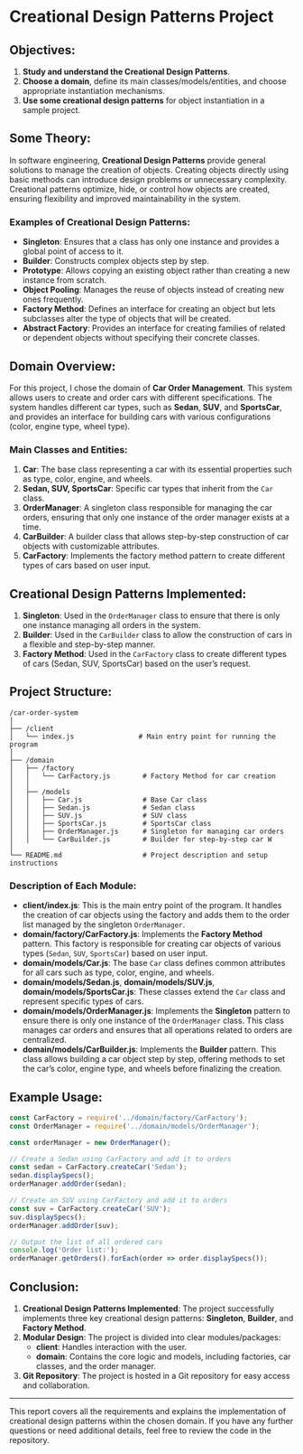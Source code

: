# Creational Design Patterns Project

## Objectives:
1. **Study and understand the Creational Design Patterns**.
2. **Choose a domain**, define its main classes/models/entities, and choose appropriate instantiation mechanisms.
3. **Use some creational design patterns** for object instantiation in a sample project.

## Some Theory:
In software engineering, **Creational Design Patterns** provide general solutions to manage the creation of objects. Creating objects directly using basic methods can introduce design problems or unnecessary complexity. Creational patterns optimize, hide, or control how objects are created, ensuring flexibility and improved maintainability in the system.

### Examples of Creational Design Patterns:
- **Singleton**: Ensures that a class has only one instance and provides a global point of access to it.
- **Builder**: Constructs complex objects step by step.
- **Prototype**: Allows copying an existing object rather than creating a new instance from scratch.
- **Object Pooling**: Manages the reuse of objects instead of creating new ones frequently.
- **Factory Method**: Defines an interface for creating an object but lets subclasses alter the type of objects that will be created.
- **Abstract Factory**: Provides an interface for creating families of related or dependent objects without specifying their concrete classes.

## Domain Overview:
For this project, I chose the domain of **Car Order Management**. This system allows users to create and order cars with different specifications. The system handles different car types, such as **Sedan**, **SUV**, and **SportsCar**, and provides an interface for building cars with various configurations (color, engine type, wheel type).

### Main Classes and Entities:
1. **Car**: The base class representing a car with its essential properties such as type, color, engine, and wheels.
2. **Sedan, SUV, SportsCar**: Specific car types that inherit from the `Car` class.
3. **OrderManager**: A singleton class responsible for managing the car orders, ensuring that only one instance of the order manager exists at a time.
4. **CarBuilder**: A builder class that allows step-by-step construction of car objects with customizable attributes.
5. **CarFactory**: Implements the factory method pattern to create different types of cars based on user input.

## Creational Design Patterns Implemented:
1. **Singleton**: Used in the `OrderManager` class to ensure that there is only one instance managing all orders in the system.
2. **Builder**: Used in the `CarBuilder` class to allow the construction of cars in a flexible and step-by-step manner.
3. **Factory Method**: Used in the `CarFactory` class to create different types of cars (Sedan, SUV, SportsCar) based on the user’s request.

## Project Structure:

```
/car-order-system
│
├── /client
│   └── index.js                # Main entry point for running the program
│
├── /domain
│   ├── /factory
│   │   └── CarFactory.js        # Factory Method for car creation
│   │
│   ├── /models
│   │   ├── Car.js               # Base Car class
│   │   ├── Sedan.js             # Sedan class
│   │   ├── SUV.js               # SUV class
│   │   ├── SportsCar.js         # SportsCar class
│   │   ├── OrderManager.js      # Singleton for managing car orders
│   │   └── CarBuilder.js        # Builder for step-by-step car W
│
└── README.md                    # Project description and setup instructions
```

### Description of Each Module:
- **client/index.js**: This is the main entry point of the program. It handles the creation of car objects using the factory and adds them to the order list managed by the singleton `OrderManager`.
- **domain/factory/CarFactory.js**: Implements the **Factory Method** pattern. This factory is responsible for creating car objects of various types (`Sedan`, `SUV`, `SportsCar`) based on user input.
- **domain/models/Car.js**: The base `Car` class defines common attributes for all cars such as type, color, engine, and wheels.
- **domain/models/Sedan.js**, **domain/models/SUV.js**, **domain/models/SportsCar.js**: These classes extend the `Car` class and represent specific types of cars.
- **domain/models/OrderManager.js**: Implements the **Singleton** pattern to ensure there is only one instance of the `OrderManager` class. This class manages car orders and ensures that all operations related to orders are centralized.
- **domain/models/CarBuilder.js**: Implements the **Builder** pattern. This class allows building a car object step by step, offering methods to set the car’s color, engine type, and wheels before finalizing the creation.

## Example Usage:

```javascript
const CarFactory = require('../domain/factory/CarFactory');
const OrderManager = require('../domain/models/OrderManager');

const orderManager = new OrderManager();

// Create a Sedan using CarFactory and add it to orders
const sedan = CarFactory.createCar('Sedan');
sedan.displaySpecs();
orderManager.addOrder(sedan);

// Create an SUV using CarFactory and add it to orders
const suv = CarFactory.createCar('SUV');
suv.displaySpecs();
orderManager.addOrder(suv);

// Output the list of all ordered cars
console.log('Order list:');
orderManager.getOrders().forEach(order => order.displaySpecs());
```

## Conclusion:
1. **Creational Design Patterns Implemented**: The project successfully implements three key creational design patterns: **Singleton**, **Builder**, and **Factory Method**.
2. **Modular Design**: The project is divided into clear modules/packages:
   - **client**: Handles interaction with the user.
   - **domain**: Contains the core logic and models, including factories, car classes, and the order manager.
3. **Git Repository**: The project is hosted in a Git repository for easy access and collaboration.

---

This report covers all the requirements and explains the implementation of creational design patterns within the chosen domain. If you have any further questions or need additional details, feel free to review the code in the repository.

